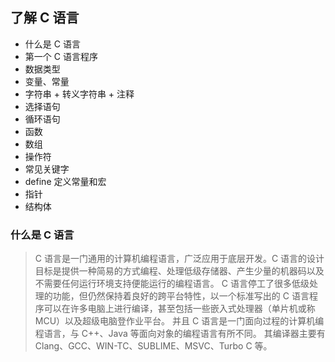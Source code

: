## 了解 C 语言

- 什么是 C 语言
- 第一个 C 语言程序
- 数据类型
- 变量、常量
- 字符串 + 转义字符串 + 注释
- 选择语句
- 循环语句
- 函数
- 数组
- 操作符
- 常见关键字
- define 定义常量和宏
- 指针
- 结构体

### 什么是 C 语言

> C 语言是一门通用的计算机编程语言，广泛应用于底层开发。C 语言的设计目标是提供一种简易的方式编程、处理低级存储器、产生少量的机器码以及不需要任何运行环境支持便能运行的编程语言。
> C 语言停工了很多低级处理的功能，但仍然保持着良好的跨平台特性，以一个标准写出的 C 语言程序可以在许多电脑上进行编译，甚至包括一些嵌入式处理器（单片机或称 MCU）以及超级电脑登作业平台。
> 并且 C 语言是一门面向过程的计算机编程语言，与 C++、Java 等面向对象的编程语言有所不同。
> 其编译器主要有 Clang、GCC、WIN-TC、SUBLIME、MSVC、Turbo C 等。
